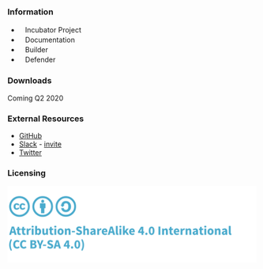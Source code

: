 ### Information
* <i class="fas fa-egg" style="font-size: 1.2em; color:#3468AC;"></i><span style="font-size:1.0em;padding-left:12px;">Incubator Project</span>
* <i class="fas fa-book" style="font-size: 1.2em; color:#233e81;"></i><span style="font-size:1.0em;padding-left:12px;">Documentation</span>
* <i class="fas fa-toolbox" style="font-size: 1.2em; color:#233e81;"></i><span style="font-size:1.0em;padding-left:12px;">Builder</span> 
* <i class="fas fa-shield-alt" style="font-size: 1.2em; color:#233e81;"></i><span style="font-size:1.0em;padding-left:12px;">Defender</span>

### Downloads

Coming Q2 2020

### External Resources

* [GitHub](https://github.com/OWASP/Software-Component-Verification-Standard)
* [Slack](https://owasp.slack.com/channels/project-scvs) - [invite](https://dependencytrack.org/slack/invite)
* [Twitter](https://twitter.com/OWASP_SCVS)

### Licensing

![Creative Commons Attribution ShareAlike 3.0 license](assets/images/license.png)
